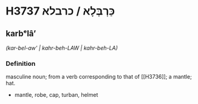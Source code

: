 # H3737 כַּרְבְּלָא / כרבלא

## karbᵉlâʼ

_(kar-bel-aw' | kahr-beh-LAW | kahr-beh-LA)_

### Definition

masculine noun; from a verb corresponding to that of [[H3736]]; a mantle; hat.

- mantle, robe, cap, turban, helmet
